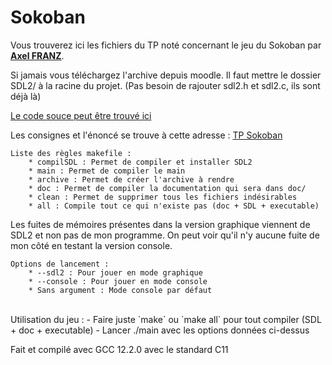 # Sokoban
Vous trouverez ici les fichiers du TP noté concernant le jeu du Sokoban par [**Axel FRANZ**](https://git.unistra.fr/a.franz).

Si jamais vous téléchargez l'archive depuis moodle. Il faut mettre le dossier SDL2/ à la racine du projet. (Pas besoin de rajouter sdl2.h et sdl2.c, ils sont déjà là)

[Le code souce peut être trouvé ici](https://git.unistra.fr/a.franz/techdev-sokoban-franz)

Les consignes et l'énoncé se trouve à cette adresse : [TP Sokoban](https://techdevprintemps2022.pages.unistra.fr/TP_TechDevEnonce/)

```
Liste des règles makefile :
    * compilSDL : Permet de compiler et installer SDL2
	* main : Permet de compiler le main
	* archive : Permet de créer l'archive à rendre
	* doc : Permet de compiler la documentation qui sera dans doc/
	* clean : Permet de supprimer tous les fichiers indésirables
    * all : Compile tout ce qui n'existe pas (doc + SDL + executable)
```
Les fuites de mémoires présentes dans la version graphique viennent de SDL2 et non pas de mon programme. On peut voir qu'il n'y aucune fuite de mon côté en testant la version console.
```
Options de lancement :
    * --sdl2 : Pour jouer en mode graphique
    * --console : Pour jouer en mode console
    * Sans argument : Mode console par défaut
```
<br/>
Utilisation du jeu : 
    - Faire juste `make` ou `make all` pour tout compiler (SDL + doc + executable)
    - Lancer ./main avec les options données ci-dessus

Fait et compilé avec GCC 12.2.0 avec le standard C11
